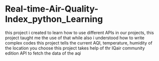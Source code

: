 # Real-time-Air-Quality-Index_python_Learning

this project i created to learn how to use different APIs in our projects, this project taught me the use of that while also i understood how to write complex codes 
this project tells the current AQI, temperature, humidity of the location you choose this project takes help of thr IQair community edition API to fetch the data of the aqi  
